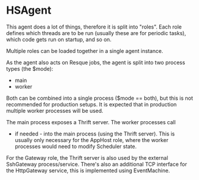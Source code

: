 HSAgent
=======

This agent does a lot of things, therefore it is split into "roles".
Each role defines which threads are to be run (usually these are for
periodic tasks), which code gets run on startup, and so on.

Multiple roles can be loaded together in a single agent instance.

As the agent also acts on Resque jobs, the agent is split into two
process types (the $mode):
  * main
  * worker

Both can be combined into a single process ($mode == both), but this
is not recommended for production setups. It is expected that in
production multiple worker processes will be used.

The main process exposes a Thrift server. The worker processes call
- if needed - into the main process (using the Thrift server). This
is usually only necessary for the AppHost role, where the worker
processes would need to modify Scheduler state.

For the Gateway role, the Thrift server is also used by the external
SshGateway process/service. There's also an additional TCP interface
for the HttpGateway service, this is implemented using EventMachine.

